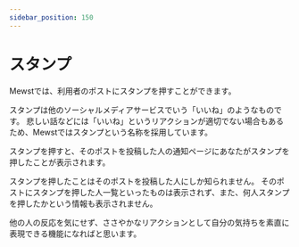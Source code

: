 ```yaml
---
sidebar_position: 150
---
```


# スタンプ

Mewstでは、利用者のポストにスタンプを押すことができます。

スタンプは他のソーシャルメディアサービスでいう「いいね」のようなものです。
悲しい話などには「いいね」というリアクションが適切でない場合もあるため、Mewstではスタンプという名称を採用しています。

スタンプを押すと、そのポストを投稿した人の通知ページにあなたがスタンプを押したことが表示されます。

スタンプを押したことはそのポストを投稿した人にしか知られません。
そのポストにスタンプを押した人一覧といったものは表示されず、また、何人スタンプを押したかという情報も表示されません。

他の人の反応を気にせず、ささやかなリアクションとして自分の気持ちを素直に表現できる機能になればと思います。
